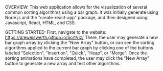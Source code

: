 OVERVIEW:
This web application allows for the visualization of several common sorting algorithms using a bar graph.
It was initially generate using Node.js and the "create-react-app" package, and then designed using 
Javascript, React, HTML, and CSS.

GETTING STARTED:
First, navigate to the website: https://dreweiswerth.github.io/SortViz/
There, the user may generate a new bar graph array by clicking the "New Array" button, or can see the
sorting algorithms applied to the current bar graph by clicking one of the buttons labeled
"Selection", "Insertion", "Quick", "Heap", or "Merge". Once the sorting animations have completed,
the user may click the "New Array" button to generate a new array and test other algorithms.